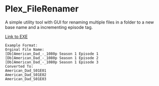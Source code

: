 # Plex_FileRenamer
A simple utility tool with GUI for renaming multiple files in a folder to a new base name and a incrementing episode tag. 

[Link to EXE](https://mega.nz/file/GB8izC6T#OrCdEK2fv8aAXr-L-b42EuGBTvJd39T0ZOpsKR5VRPQ)
```
Example Format:
Orginal File Name:
[Db]American_Dad_-_1080p Season 1 Episode 1
[Db]American_Dad_-_1080p Season 1 Episode 2
[Db]American_Dad_-_1080p Season 1 Episode 3
Converted To:
American_Dad_S01E01
American_Dad_S01E02
American_Dad_S01E03
```

